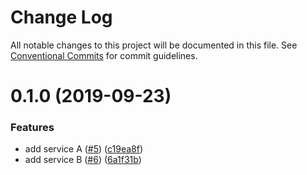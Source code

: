 # Change Log

All notable changes to this project will be documented in this file.
See [Conventional Commits](https://conventionalcommits.org) for commit guidelines.

# 0.1.0 (2019-09-23)


### Features

* add service A ([#5](https://github.com/csaxton/moo-rep/issues/5)) ([c19ea8f](https://github.com/csaxton/moo-rep/commit/c19ea8f))
* add service B ([#6](https://github.com/csaxton/moo-rep/issues/6)) ([6a1f31b](https://github.com/csaxton/moo-rep/commit/6a1f31b))
